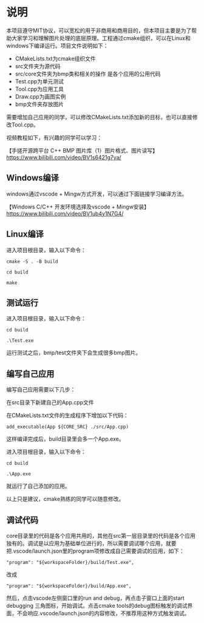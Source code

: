 # 说明

本项目遵守MIT协议，可以宽松的用于非商用和商用目的，但本项目主要是为了帮助大家学习和理解图片处理的底层原理。工程通过cmake组织，可以在Linux和windows下编译运行。项目文件说明如下：

- CMakeLists.txt为cmake组织文件
- src文件夹为源代码
- src/core文件夹为bmp类和相关的操作 是各个应用的公用代码
- Test.cpp为单元测试
- Tool.cpp为应用工具
- Draw.cpp为画图实例
- bmp文件夹存放图片

需要增加自己应用的同学，可以修改CMakeLists.txt添加新的目标，也可以直接修改Tool.cpp。

视频教程如下，有兴趣的同学可以学习：

【手搓开源跨平台 C++ BMP 图片库（1）图片格式、图片读写】 https://www.bilibili.com/video/BV1s6421g7ya/

## Windows编译

windows通过vscode + Mingw方式开发，可以通过下面链接学习编译方法。

【Windows C/C++ 开发环境选择及vscode + Mingw安装】 https://www.bilibili.com/video/BV1ub4y1N7G4/

## Linux编译

进入项目根目录，输入以下命令：

`cmake -S . -B build`

`cd build`

`make`

## 测试运行

进入项目根目录，输入以下命令：

`cd build`

`.\Test.exe`

运行测试之后，bmp/test文件夹下会生成很多bmp图片。

## 编写自己应用

编写自己应用需要以下几步：

在src目录下新建自己的App.cpp文件

在CMakeLists.txt文件的生成程序下增加以下代码：

```
add_executable(App ${CORE_SRC} ./src/App.cpp)
```

这样编译完成后，build目录里会多一个App.exe。

进入项目根目录，输入以下命令：

`cd build`

`.\App.exe`

就运行了自己添加的应用。

以上只是建议，cmake熟练的同学可以随意修改。

## 调试代码

core目录里的代码是各个应用共用的，其他在src第一层目录里的代码是各个应用独有的。调试是以应用为基础单位进行的，所以需要调试哪个应用，就要把.vscode/launch.json里的program项修改成自己需要调试的应用，如下：

```
"program": "${workspaceFolder}/build/Test.exe",
```

改成

```
"program": "${workspaceFolder}/build/App.exe",
```

然后，点击vscode左侧窗口里的run and debug，再点击子窗口上面的start debugging 三角图标，开始调试。点击cmake tools的debug图标触发的调试界面，不会响应.vscode/launch.json的内容修改，不推荐用这种方式触发调试。
